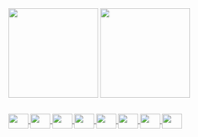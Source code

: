 
<div style="display: inline">
  <img height="180em" src="https://github-readme-stats.vercel.app/api?username=YvesDeSa&show_icons=true&theme=dracula" />
  <a href="https://github.com/YvesDeSa">
  <img height="180em" src="https://github-readme-stats.vercel.app/api/top-langs/?username=YvesDeSa&layout=compact&theme=dracula&disable_animations)](https://github.com/YvesDeSa/github-readme-stats" />
</div>
 
 ##

<div style="display: inline_block">
  <img align="center" height="30" width="40" src="https://cdn.jsdelivr.net/gh/devicons/devicon/icons/javascript/javascript-original.svg" />
  <img align="center" height="30" width="40" src="https://cdn.jsdelivr.net/gh/devicons/devicon/icons/typescript/typescript-original.svg" />
  <img align="center" height="30" width="40" src="https://cdn.jsdelivr.net/gh/devicons/devicon/icons/nodejs/nodejs-original.svg" />
  <img align="center" height="30" width="40" src="https://cdn.jsdelivr.net/gh/devicons/devicon/icons/react/react-original.svg" />
  <img align="center" height="30" width="40" src="https://cdn.jsdelivr.net/gh/devicons/devicon/icons/vuejs/vuejs-original.svg" />
  <img align="center" height="30" width="40" src="https://cdn.jsdelivr.net/gh/devicons/devicon/icons/java/java-original.svg" />
  <img align="center" height="30" width="40" src="https://cdn.jsdelivr.net/gh/devicons/devicon/icons/postgresql/postgresql-original.svg" />
  <img align="center" height="30" width="40" src="https://cdn.jsdelivr.net/gh/devicons/devicon/icons/mysql/mysql-plain-wordmark.svg" />
</div>
 
